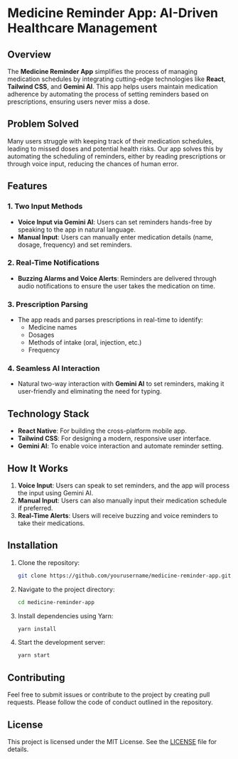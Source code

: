 # Medicine Reminder App: AI-Driven Healthcare Management

## Overview

The **Medicine Reminder App** simplifies the process of managing medication schedules by integrating cutting-edge technologies like **React**, **Tailwind CSS**, and **Gemini AI**. This app helps users maintain medication adherence by automating the process of setting reminders based on prescriptions, ensuring users never miss a dose.

## Problem Solved

Many users struggle with keeping track of their medication schedules, leading to missed doses and potential health risks. Our app solves this by automating the scheduling of reminders, either by reading prescriptions or through voice input, reducing the chances of human error.

## Features

### 1. Two Input Methods
- **Voice Input via Gemini AI**: Users can set reminders hands-free by speaking to the app in natural language.
- **Manual Input**: Users can manually enter medication details (name, dosage, frequency) and set reminders.

### 2. Real-Time Notifications
- **Buzzing Alarms and Voice Alerts**: Reminders are delivered through audio notifications to ensure the user takes the medication on time.

### 3. Prescription Parsing
- The app reads and parses prescriptions in real-time to identify:
  - Medicine names
  - Dosages
  - Methods of intake (oral, injection, etc.)
  - Frequency

### 4. Seamless AI Interaction
- Natural two-way interaction with **Gemini AI** to set reminders, making it user-friendly and eliminating the need for typing.

## Technology Stack
- **React Native**: For building the cross-platform mobile app.
- **Tailwind CSS**: For designing a modern, responsive user interface.
- **Gemini AI**: To enable voice interaction and automate reminder setting.

## How It Works
1. **Voice Input**: Users can speak to set reminders, and the app will process the input using Gemini AI.
2. **Manual Input**: Users can also manually input their medication schedule if preferred.
3. **Real-Time Alerts**: Users will receive buzzing and voice reminders to take their medications.

## Installation

1. Clone the repository:
    ```bash
    git clone https://github.com/yourusername/medicine-reminder-app.git
    ```
   
2. Navigate to the project directory:
    ```bash
    cd medicine-reminder-app
    ```

3. Install dependencies using Yarn:
    ```bash
    yarn install
    ```

4. Start the development server:
    ```bash
    yarn start
    ```

## Contributing
Feel free to submit issues or contribute to the project by creating pull requests. Please follow the code of conduct outlined in the repository.

## License
This project is licensed under the MIT License. See the [LICENSE](./LICENSE) file for details.

